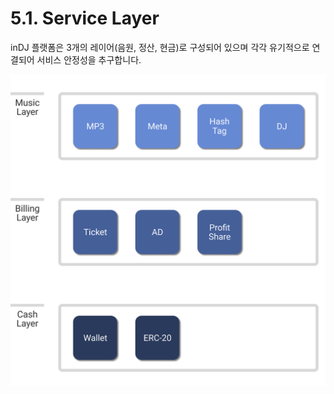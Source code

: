 # 5.1. Service Layer

inDJ 플랫폼은 3개의 레이어(음원, 정산, 현금)로 구성되어 있으며 각각 유기적으로 연결되어 서비스 안정성을 추구합니다.



![](<../.gitbook/assets/image (4) (1).png>)
